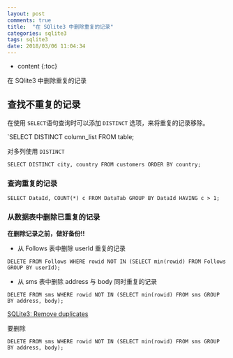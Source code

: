 ```yaml
---
layout: post
comments: true
title:  "在 SQlite3 中删除重复的记录"
categories: sqlite3
tags: sqlite3
date: 2018/03/06 11:04:34
---
```


* content
{:toc}

在 SQlite3 中删除重复的记录



## 查找不重复的记录

在使用 `SELECT`语句查询时可以添加 `DISTINCT` 选项，来将重复的记录移除。

`SELECT DISTINCT column_list FROM table;

对多列使用 `DISTINCT`

`SELECT DISTINCT city, country FROM customers ORDER BY country;`


### 查询重复的记录

`SELECT DataId, COUNT(*) c FROM DataTab GROUP BY DataId HAVING c > 1;`

### 从数据表中删除已重复的记录

**在删除记录之前，做好备份!!**

* 从 Follows 表中删除 userId 重复的记录

`DELETE FROM Follows WHERE rowid NOT IN (SELECT min(rowid) FROM Follows GROUP BY userId);`

* 从 sms 表中删除 address 与 body 同时重复的记录

`DELETE FROM sms WHERE rowid NOT IN (SELECT min(rowid) FROM sms GROUP BY address, body);`

[SQLite3: Remove duplicates](https://dba.stackexchange.com/questions/116868/sqlite3-remove-duplicates)






要删除

`DELETE FROM sms WHERE rowid NOT IN (SELECT min(rowid) FROM sms GROUP BY address, body);`
